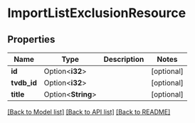 # ImportListExclusionResource

## Properties

Name | Type | Description | Notes
------------ | ------------- | ------------- | -------------
**id** | Option<**i32**> |  | [optional]
**tvdb_id** | Option<**i32**> |  | [optional]
**title** | Option<**String**> |  | [optional]

[[Back to Model list]](../README.md#documentation-for-models) [[Back to API list]](../README.md#documentation-for-api-endpoints) [[Back to README]](../README.md)


